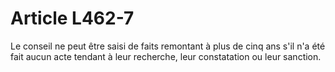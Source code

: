 # Article L462-7

Le conseil ne peut être saisi de faits remontant à plus de cinq ans s'il n'a été fait aucun acte tendant à leur recherche, leur constatation ou leur sanction.
